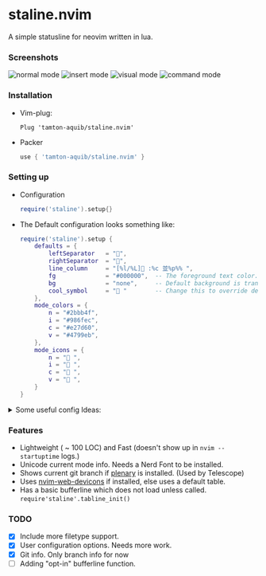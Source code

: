 # staline.nvim
A simple statusline for neovim written in lua.

### Screenshots
![normal mode](https://i.imgur.com/1gXX22o.png)
![insert mode](https://i.imgur.com/0bP6y0S.png)
![visual mode](https://i.imgur.com/v1sejC8.png)
![command mode](https://i.imgur.com/TD9CGJ6.png)

### Installation
* Vim-plug:
    ```vim
    Plug 'tamton-aquib/staline.nvim'
    ```
* Packer
    ```lua
    use { 'tamton-aquib/staline.nvim' }
    ```

### Setting up

* Configuration
	```lua
	require('staline').setup{}
	```
* The Default configuration looks something like:
    ```lua
    require('staline').setup {
		defaults = {
			leftSeparator   = "",
			rightSeparator  = "",
			line_column     = "[%l/%L] :%c 並%p%% ",
			fg              = "#000000",  -- The foreground text color.
			bg              = "none",     -- Default background is transparent.
			cool_symbol     = " "        -- Change this to override defult OS icon.
		},
		mode_colors = {
			n = "#2bbb4f",
			i = "#986fec",
			c = "#e27d60",
			v = "#4799eb",
		},
		mode_icons = {
			n = " ",
			i = " ",
			c = " ",
			v = " ",
		}
    }
    ```
<details>

<summary> Some useful config Ideas: </summary>

> Create color value tables to match your current colorscheme.
```lua
local gruvbox = {
	n = "#a89985",
	i = "#84a598",
	c = "#8fbf7f",
	v = "#fc802d",
}

-- Assign this table as mode_colors
require('staline').setup{
	mode_colors = gruvbox
}
```
> Use non-unicode characters for showing modes.
```lua
local no_unicode_modes = {
	n = "N ",
	i = "I ",
	c = "C ",
	v = "V ",
}

-- Assign this table as mode_icons.
require('staline').setup{
	mode_icons = no_unicode_modes
}

-- You could change the seperators too if you want.
```

</details>

### Features
* Lightweight ( ~ 100 LOC) and Fast (doesn't show up in `nvim --startuptime` logs.)
* Unicode current mode info. Needs a Nerd Font to be installed.
* Shows current git branch if [plenary](https://github.com/nvim-lua/plenary.nvim) is installed. (Used by Telescope)
* Uses [nvim-web-devicons](https://github.com/kyazdani42/nvim-web-devicons) if installed, else uses a default table.
* Has a basic bufferline which does not load unless called. `require'staline'.tabline_init()`

### TODO

- [x] Include more filetype support.
- [x] User configuration options. Needs more work.
- [x] Git info. Only branch info for now
- [ ] Adding "opt-in" bufferline function.
